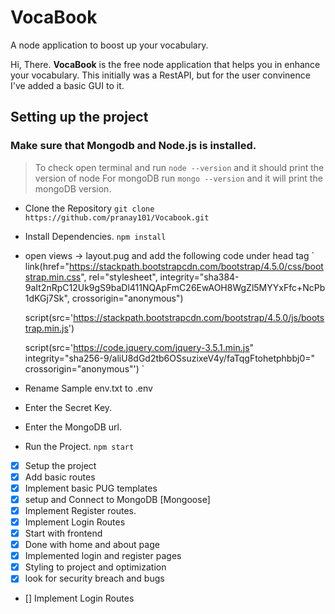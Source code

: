 # VocaBook
A node application to boost up your vocabulary.



Hi, There.  **VocaBook** is the free node application that helps you in enhance your vocabulary. This initially was a RestAPI, but for the user convinence I've  added a basic GUI to it.



## Setting up the project

### Make sure that Mongodb and  Node.js is installed.
> To check open terminal and run `node --version` and it should print the version of node
> For mongoDB run `mongo --version` and it will print the mongoDB version.

 * Clone the Repository 
	`git clone https://github.com/pranay101/Vocabook.git`
 
 * Install Dependencies.
 `npm install `
 * open views -> layout.pug and add the following code under head tag
    ` link(href="https://stackpath.bootstrapcdn.com/bootstrap/4.5.0/css/bootstrap.min.css", rel="stylesheet", integrity="sha384-9aIt2nRpC12Uk9gS9baDl411NQApFmC26EwAOH8WgZl5MYYxFfc+NcPb1dKGj7Sk", crossorigin="anonymous")

    script(src='https://stackpath.bootstrapcdn.com/bootstrap/4.5.0/js/bootstrap.min.js')

    script(src='https://code.jquery.com/jquery-3.5.1.min.js"
  integrity="sha256-9/aliU8dGd2tb6OSsuzixeV4y/faTqgFtohetphbbj0="
  crossorigin="anonymous"')
  `
 
 * Rename Sample env.txt to .env
 * Enter the Secret Key.
 * Enter the MongoDB url.
 * Run  the Project.
 `npm start`
	


 - [X] Setup the project
 - [X] Add basic routes
 - [X] Implement basic PUG templates
 - [X] setup and Connect to MongoDB [Mongoose]
 - [X] Implement Register routes.
 - [X] Implement Login Routes 
 - [X] Start with frontend 
 - [X] Done with home and about page
 - [X] Implemented login and register pages 
 - [X] Styling to project and optimization 
 - [X] look for security breach and bugs  
 - [] Implement Login Routes 

 